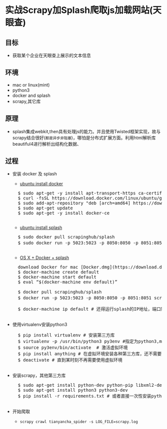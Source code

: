 # 实战Scrapy加Splash爬取js加载网站(天眼查)

## 目标
- 获取某个企业在天眼查上展示的文本信息

## 环境
- mac or linux(mint)
- python3
- docker and splash
- scrapy,其它库
## 原理
- splash集成webkit,then具有处理js的能力。并且使用Twisted框架实现，故与scrapy结合很好(`都是异步非阻塞`)，哪怕是分布式扩展方面。利用html解析库beautiful4进行解析出结构化数据、
## 过程
- 安装 docker 及 splash
	- [ubuntu install docker](https://store.docker.com/editions/community/docker-ce-server-ubuntu)
	
	<pre>
	$ sudo apt-get -y install apt-transport-https ca-certificates curl
	$ curl -fsSL https://download.docker.com/linux/ubuntu/gpg | sudo apt-key add -
	$ sudo add-apt-repository "deb [arch=amd64] https://download.docker.com/linux/ubuntu $(lsb_release -cs)    stable"
	$ sudo apt-get update
	$ sudo apt-get -y install docker-ce
	</pre>
	
	- [ubuntu install splash](http://splash.readthedocs.io/en/latest/install.html)
	
	<pre>
	$ sudo docker pull scrapinghub/splash
	$ sudo docker run -p 5023:5023 -p 8050:8050 -p 8051:8051 scrapinghub/splash #可以访问 http://localhost:8050/
	</pre>
	
	- [OS X + Docker + splash](https://docs.docker.com/docker-for-mac/)

	<pre>
	download Docker for mac [Docker.dmg](https://download.docker.com/mac/stable/Docker.dmg)
	$ docker-machine create default
	$ docker-machine start default
	$ eval “$(docker-machine env default)”
	
	$ docker pull scrapinghub/splash
	$ docker run -p 5023:5023 -p 8050:8050 -p 8051:8051 scrapinghub/splash #可以访问 http://localhost:8050/
	
	$ docker-machine ip default # 还得运行splash的IP地址，端口默认为8050,这个地址:端口在配置文件setting.py里会使用到。
	</pre>
- 使用virtualenv安装python3

	<pre>
	$ pip install virtualenv # 安装第三方库
	$ virtualenv -p /usr/bin/python3 py3env #指定为python3,mac上也得先下载python3.dmg然后指定python3的路径
	$ source py3env/bin/activate  # 激活虚拟环境
	$ pip install anything # 在虚拟环境安装各种第三方库，还不需要sudo权限
	$ deactivate # 直到某时刻不再需要使用虚拟环境
	</pre>

- 安装scrapy，其他第三方库
	<pre>
	$ sudo apt-get install python-dev python-pip libxml2-dev libxslt1-dev zlib1g-dev libffi-dev libssl-dev
	$ sudo apt-get install python3 python3-dev
	$ pip install -r requirements.txt # 或者直接一次性安装python第三方库
	</pre>
	
- 开始爬取 
    - `scrapy crawl tianyancha_spider -s LOG_FILE=scrapy.log`
